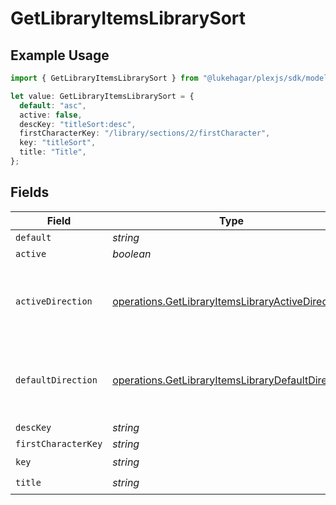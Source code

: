 # GetLibraryItemsLibrarySort

## Example Usage

```typescript
import { GetLibraryItemsLibrarySort } from "@lukehagar/plexjs/sdk/models/operations";

let value: GetLibraryItemsLibrarySort = {
  default: "asc",
  active: false,
  descKey: "titleSort:desc",
  firstCharacterKey: "/library/sections/2/firstCharacter",
  key: "titleSort",
  title: "Title",
};
```

## Fields

| Field                                                                                                                         | Type                                                                                                                          | Required                                                                                                                      | Description                                                                                                                   | Example                                                                                                                       |
| ----------------------------------------------------------------------------------------------------------------------------- | ----------------------------------------------------------------------------------------------------------------------------- | ----------------------------------------------------------------------------------------------------------------------------- | ----------------------------------------------------------------------------------------------------------------------------- | ----------------------------------------------------------------------------------------------------------------------------- |
| `default`                                                                                                                     | *string*                                                                                                                      | :heavy_minus_sign:                                                                                                            | N/A                                                                                                                           | asc                                                                                                                           |
| `active`                                                                                                                      | *boolean*                                                                                                                     | :heavy_minus_sign:                                                                                                            | N/A                                                                                                                           | false                                                                                                                         |
| `activeDirection`                                                                                                             | [operations.GetLibraryItemsLibraryActiveDirection](../../../sdk/models/operations/getlibraryitemslibraryactivedirection.md)   | :heavy_minus_sign:                                                                                                            | The direction of the sort. Can be either `asc` or `desc`.<br/>                                                                | asc                                                                                                                           |
| `defaultDirection`                                                                                                            | [operations.GetLibraryItemsLibraryDefaultDirection](../../../sdk/models/operations/getlibraryitemslibrarydefaultdirection.md) | :heavy_minus_sign:                                                                                                            | The direction of the sort. Can be either `asc` or `desc`.<br/>                                                                | asc                                                                                                                           |
| `descKey`                                                                                                                     | *string*                                                                                                                      | :heavy_minus_sign:                                                                                                            | N/A                                                                                                                           | titleSort:desc                                                                                                                |
| `firstCharacterKey`                                                                                                           | *string*                                                                                                                      | :heavy_minus_sign:                                                                                                            | N/A                                                                                                                           | /library/sections/2/firstCharacter                                                                                            |
| `key`                                                                                                                         | *string*                                                                                                                      | :heavy_check_mark:                                                                                                            | N/A                                                                                                                           | titleSort                                                                                                                     |
| `title`                                                                                                                       | *string*                                                                                                                      | :heavy_check_mark:                                                                                                            | N/A                                                                                                                           | Title                                                                                                                         |